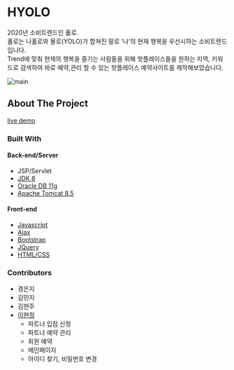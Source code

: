 # HYOLO

2020년 소비트렌드인 횰로. <br>
횰로는 나홀로와 욜로(YOLO)가 합쳐진 말로 ‘나’의 현재 행복을 우선시하는 소비트렌드입니다. <br>
Trend에 맞춰 현재의 행복을 즐기는 사람들을 위해
핫플레이스들을 원하는 지역, 키워드로 검색하여 바로 예약,관리 할 수 있는 
핫플레이스 예약사이트를 제작해보았습니다.


![main](https://user-images.githubusercontent.com/71309720/95305119-8602b700-08c0-11eb-9e2a-14fb976111fe.png)



## About The Project

[live demo](http://rclass.iptime.org:9999/20AM_HYOLO/)

### Built With
<h4>Back-end/Server</h4>

* JSP/Servlet
* [JDK 8](https://www.oracle.com/java/technologies/javase/javase-jdk8-downloads.html)
* [Oracle DB 11g](https://www.oracle.com/database/technologies/112010-win64soft.html)
* [Apache Tomcat 8.5](https://tomcat.apache.org/download-80.cgi)

<h4>Front-end</h4>

* [Javascript](https://developer.mozilla.org/en-US/docs/Web/JavaScript)
* [Ajax](https://api.jquery.com/jquery.ajax/)
* [Bootstrap](https://getbootstrap.com)
* [JQuery](https://jquery.com)
* [HTML/CSS](https://developer.mozilla.org/en-US/docs/Web/HTML)




### Contributors

* 경은지
* 김민지
* 김현주
* [이현정](https://github.com/hjleee93)
	* 파트너 입점 신청
 	* 파트너 예약 관리
 	* 회원 예약
 	* 메인페이지 
	* 아이디 찾기, 비밀번호 변경
	
